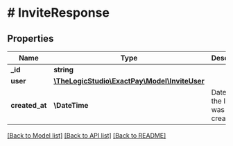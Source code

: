 # # InviteResponse

## Properties

Name | Type | Description | Notes
------------ | ------------- | ------------- | -------------
**_id** | **string** |  | [optional]
**user** | [**\TheLogicStudio\ExactPay\Model\InviteUser**](InviteUser.md) |  | [optional]
**created_at** | **\DateTime** | Date when the Invite was created. | [optional]

[[Back to Model list]](../../README.md#models) [[Back to API list]](../../README.md#endpoints) [[Back to README]](../../README.md)
